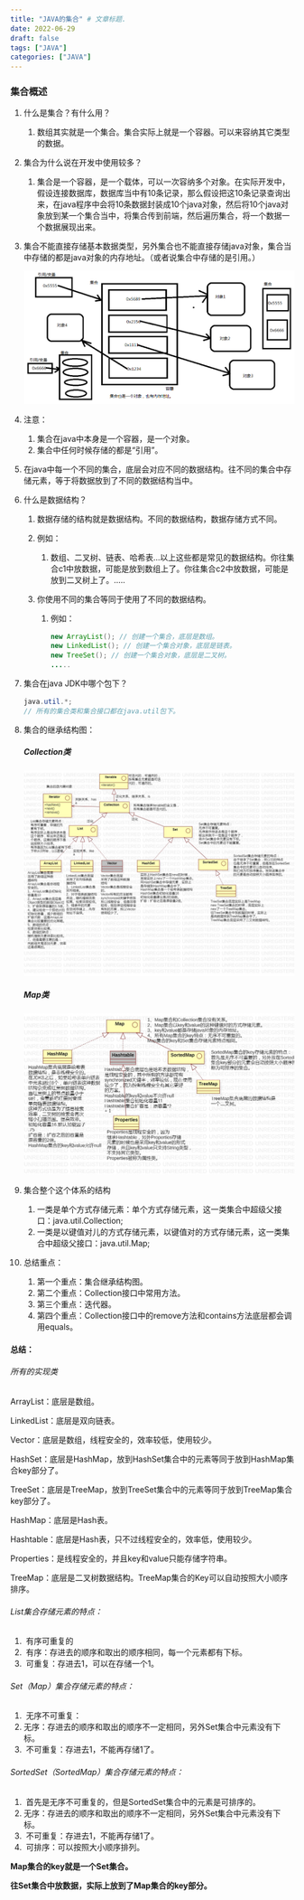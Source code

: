 ```yaml
---
title: "JAVA的集合" # 文章标题.
date: 2022-06-29
draft: false
tags: ["JAVA"]
categories: ["JAVA"]
---
```


### 集合概述

1. 什么是集合？有什么用？

   1. 数组其实就是一个集合。集合实际上就是一个容器。可以来容纳其它类型的数据。

2. 集合为什么说在开发中使用较多？

   1. ​	集合是一个容器，是一个载体，可以一次容纳多个对象。在实际开发中，假设连接数据库，数据库当中有10条记录，那么假设把这10条记录查询出来，在java程序中会将10条数据封装成10个java对象，然后将10个java对象放到某一个集合当中，将集合传到前端，然后遍历集合，将一个数据一个数据展现出来。

3. 集合不能直接存储基本数据类型，另外集合也不能直接存储java对象，集合当中存储的都是java对象的内存地址。（或者说集合中存储的是引用。）

   ![集合中存储的是对象的内存地址](./集合中存储的是对象的内存地址.png)

4. 注意：

   1. 集合在java中本身是一个容器，是一个对象。
   2. 集合中任何时候存储的都是“引用”。

5. 在java中每一个不同的集合，底层会对应不同的数据结构。往不同的集合中存储元素，等于将数据放到了不同的数据结构当中。

6. 什么是数据结构？

   1. 数据存储的结构就是数据结构。不同的数据结构，数据存储方式不同。

   2. 例如：

      1. 数组、二叉树、链表、哈希表...以上这些都是常见的数据结构。你往集合c1中放数据，可能是放到数组上了。你往集合c2中放数据，可能是放到二叉树上了。.....

   3. 你使用不同的集合等同于使用了不同的数据结构。

      1. 例如：

         ```java
         new ArrayList(); // 创建一个集合，底层是数组。
         new LinkedList(); // 创建一个集合对象，底层是链表。
         new TreeSet(); // 创建一个集合对象，底层是二叉树。
         .....
         ```

7. 集合在java JDK中哪个包下？

   ```java
   java.util.*;
   // 所有的集合类和集合接口都在java.util包下。
   ```

8. 集合的继承结构图：

   ##### Collection类

   ![集合集成关系Set-List](./集合集成关系Set-List.jpg)

   ##### Map类

   ![集合集成关系Map](./集合集成关系Map.jpg)

9. 集合整个这个体系的结构

   1. 一类是单个方式存储元素：单个方式存储元素，这一类集合中超级父接口：java.util.Collection;
   2. 一类是以键值对儿的方式存储元素，以键值对的方式存储元素，这一类集合中超级父接口：java.util.Map;

10. 总结重点：

    1. 第一个重点：集合继承结构图。
    2. 第二个重点：Collection接口中常用方法。
    3. 第三个重点：迭代器。
    4. 第四个重点：Collection接口中的remove方法和contains方法底层都会调用equals。

#### 总结：

###### 所有的实现类

ArrayList：底层是数组。

LinkedList：底层是双向链表。

Vector：底层是数组，线程安全的，效率较低，使用较少。

HashSet：底层是HashMap，放到HashSet集合中的元素等同于放到HashMap集合key部分了。

TreeSet：底层是TreeMap，放到TreeSet集合中的元素等同于放到TreeMap集合key部分了。

HashMap：底层是Hash表。

Hashtable：底层是Hash表，只不过线程安全的，效率低，使用较少。

Properties：是线程安全的，并且key和value只能存储字符串。

TreeMap：底层是二叉树数据结构。TreeMap集合的Key可以自动按照大小顺序排序。

###### List集合存储元素的特点：

1. ​	有序可重复的
2. ​	有序：存进去的顺序和取出的顺序相同，每一个元素都有下标。
3. ​	可重复：存进去1，可以在存储一个1。

###### Set（Map）集合存储元素的特点：

1. ​	无序不可重复：
2. ​	无序：存进去的顺序和取出的顺序不一定相同，另外Set集合中元素没有下标。
3. ​	不可重复：存进去1，不能再存储1了。

###### SortedSet（SortedMap）集合存储元素的特点：

1. ​	首先是无序不可重复的，但是SortedSet集合中的元素是可排序的。
2. ​	无序：存进去的顺序和取出的顺序不一定相同，另外Set集合中元素没有下标。
3. ​	不可重复：存进去1，不能再存储1了。
4. ​	可排序：可以按照大小顺序排列。

**Map集合的key就是一个Set集合。**

**往Set集合中放数据，实际上放到了Map集合的key部分。**

